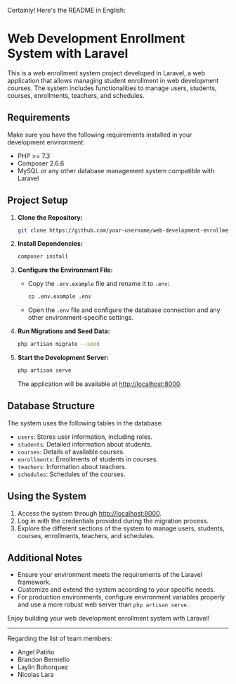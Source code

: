Certainly! Here's the README in English:

# Web Development Enrollment System with Laravel

This is a web enrollment system project developed in Laravel, a web application that allows managing student enrollment in web development courses. The system includes functionalities to manage users, students, courses, enrollments, teachers, and schedules.

## Requirements

Make sure you have the following requirements installed in your development environment:

- PHP >= 7.3
- Composer 2.6.6
- MySQL or any other database management system compatible with Laravel

## Project Setup

1. **Clone the Repository:**
   ```bash
   git clone https://github.com/your-username/web-development-enrollment.git
   ```

2. **Install Dependencies:**
   ```bash
   composer install
   ```

3. **Configure the Environment File:**
   - Copy the `.env.example` file and rename it to `.env`:
     ```bash
     cp .env.example .env
     ```
   - Open the `.env` file and configure the database connection and any other environment-specific settings.

4. **Run Migrations and Seed Data:**
   ```bash
   php artisan migrate --seed
   ```

5. **Start the Development Server:**
   ```bash
   php artisan serve
   ```

   The application will be available at [http://localhost:8000](http://localhost:8000).

## Database Structure

The system uses the following tables in the database:

- `users`: Stores user information, including roles.
- `students`: Detailed information about students.
- `courses`: Details of available courses.
- `enrollments`: Enrollments of students in courses.
- `teachers`: Information about teachers.
- `schedules`: Schedules of the courses.

## Using the System

1. Access the system through [http://localhost:8000](http://localhost:8000).
2. Log in with the credentials provided during the migration process.
3. Explore the different sections of the system to manage users, students, courses, enrollments, teachers, and schedules.

## Additional Notes

- Ensure your environment meets the requirements of the Laravel framework.
- Customize and extend the system according to your specific needs.
- For production environments, configure environment variables properly and use a more robust web server than `php artisan serve`.

Enjoy building your web development enrollment system with Laravel!

---

Regarding the list of team members:
- Angel Patiño
- Brandon Bermello
- Laylin Bohorquez
- Nicolas Lara
